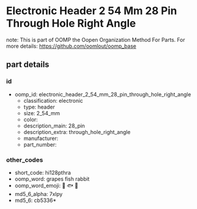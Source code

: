 # Electronic Header 2 54 Mm 28 Pin Through Hole Right Angle  

note: This is part of OOMP the Oopen Organization Method For Parts. For more details: https://github.com/oomlout/oomp_base

##  part details





### id
* oomp_id: electronic_header_2_54_mm_28_pin_through_hole_right_angle
  * classification: electronic
  * type: header
  * size: 2_54_mm
  * color: 
  * description_main: 28_pin
  * description_extra: through_hole_right_angle
  * manufacturer: 
  * part_number: 

### other_codes
* short_code: hi128pthra
* oomp_word: grapes fish rabbit
* oomp_word_emoji: :grapes: :fish: :rabbit:
* md5_6_alpha: 7xlpy
* md5_6: cb5336* 